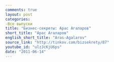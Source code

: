 ```yaml
---
comments: true
layout: post
categories:
-Все выпуски
title: "Бизнес-секреты: Арас Агаларов"
short_title: "Арас Агаларов"
english_short_title: "Aras-Agalarov"
source_link: "http://tinkov.com/bizsekrety/87"
youtube_id: "ulzJcKjU6ps"
date: "2011-06-14"
---
```


